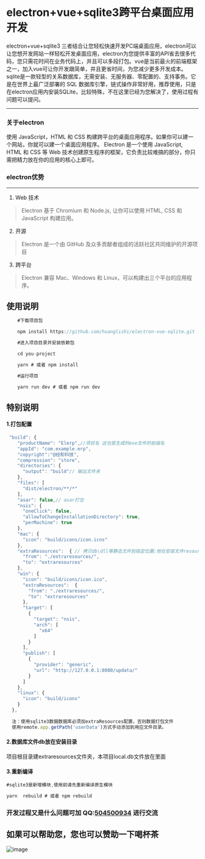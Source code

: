 # electron+vue+sqlite3跨平台桌面应用开发
  electron+vue+sqlite3 三者结合让您轻松快速开发PC端桌面应用，electron可以让您想开发网站一样轻松开发桌面应用，electron为您提供丰富的API省去很多代码，您只需花时间在业务代码上，并且可以多段打包。vue是当前最火的前端框架之一，加入vue可让你开发跟简单，并且更省时间，为您减少更多开发成本。sqlite是一款轻型的关系数据库，无需安装、无服务器、零配置的、支持事务。它是在世界上最广泛部署的 SQL 数据库引擎，链式操作非常好用，推荐使用，只是在electron应用内安装SQLite，比较特殊，不在这里已经为您解决了，使用过程有问题可以提问。
  
----
### 关于electron
使用 JavaScript，HTML 和 CSS 构建跨平台的桌面应用程序。如果你可以建一个网站，你就可以建一个桌面应用程序。 Electron 是一个使用 JavaScript, HTML 和 CSS 等 Web 技术创建原生程序的框架，它负责比较难搞的部分，你只需把精力放在你的应用的核心上即可。

### electron优势
----
1. Web 技术
> Electron 基于 Chromium 和 Node.js, 让你可以使用 HTML, CSS 和 JavaScript 构建应用。
2. 开源
> Electron 是一个由 GitHub 及众多贡献者组成的活跃社区共同维护的开源项目
3. 跨平台
> Electron 兼容 Mac、Windows 和 Linux，可以构建出三个平台的应用程序。

## 使用说明
```javascript
	#下载项目包

	npm install https://github.com/huanglishi/electron-vue-sqlite.git

	#进入项目目录并安装依赖包

	cd you-project

	yarn # 或者 npm install

	#运行项目

	yarn run dev # 或者 npm run dev

```
## 特别说明
#### 1.打包配置
```javascript
 "build": {
    "productName": "Elerp",//项目名 这也是生成的exe文件的前缀名
    "appId": "com.example.erp",
    "copyright":"@经和科技",
    "compression": "store",
    "directories": {
      "output": "build"// 输出文件夹
    },
    "files": [
      "dist/electron/**/*"
    ],
    "asar": false,// asar打包
    "nsis": {
      "oneClick": false,  
      "allowToChangeInstallationDirectory": true, 
      "perMachine": true
    },
    "mac": {
      "icon": "build/icons/icon.icns"
    },
    "extraResources":  { // 拷贝db\dll等静态文件到指定位置;他在安装文件resources下；
      "from": "./extraresources/",
      "to": "extraresources"
    },
    "win": {
      "icon": "build/icons/icon.ico",
      "extraResources":  { 
        "from": "./extraresources/",
        "to": "extraresources"
      },
      "target": [
        {
          "target": "nsis",  
          "arch": [ 
            "x64"
          ]
        }
      ],
      "publish": [ 
        {
          "provider": "generic", 
          "url": "http://127.0.0.1:8080/updata/" 
        }
      ]
    },
    "linux": {
      "icon": "build/icons"
    }
  },
  
  注：使用sqlite3数据数据库必须加extraResources配置，否则数据打包文件
  使用remote.app.getPath('userData')方式手动添加到用应文件目录。
```
#### 2.数据库文件db放在安装目录
 项目根目录建extraresources文件夹，本项目local.db文件放在里面
#### 3.重新编译
```javascript
#sqlite3是新增模块,使用前请先重新编译原生模块

yarn  rebuild # 或者 npm rebuild

```

###  开发过程又是什么问题可加 QQ:[504500934](https://ynjiyuan.com "504500934") 进行交流
## 如果可以帮助您，您也可以赞助一下喝杯茶

![image](https://honey.ynjiyuan.com/wxpay.png)


